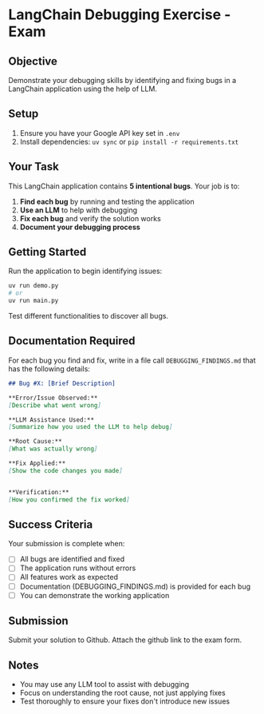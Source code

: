 # LangChain Debugging Exercise - Exam

## Objective
Demonstrate your debugging skills by identifying and fixing bugs in a LangChain application using the help of LLM.

## Setup
1. Ensure you have your Google API key set in `.env`
2. Install dependencies: `uv sync` or `pip install -r requirements.txt`

## Your Task
This LangChain application contains **5 intentional bugs**. Your job is to:

1. **Find each bug** by running and testing the application
2. **Use an LLM** to help with debugging
3. **Fix each bug** and verify the solution works
4. **Document your debugging process**

## Getting Started
Run the application to begin identifying issues:
```bash
uv run demo.py
# or
uv run main.py
```

Test different functionalities to discover all bugs.

## Documentation Required

For each bug you find and fix, write in a file call `DEBUGGING_FINDINGS.md` that has the following details:

```markdown
## Bug #X: [Brief Description]

**Error/Issue Observed:**
[Describe what went wrong]

**LLM Assistance Used:**
[Summarize how you used the LLM to help debug]

**Root Cause:**
[What was actually wrong]

**Fix Applied:**
[Show the code changes you made]


**Verification:**
[How you confirmed the fix worked]
```

## Success Criteria

Your submission is complete when:
- [ ] All bugs are identified and fixed
- [ ] The application runs without errors
- [ ] All features work as expected
- [ ] Documentation (DEBUGGING_FINDINGS.md) is provided for each bug
- [ ] You can demonstrate the working application

## Submission
Submit your solution to Github. Attach the github link to the exam form.

## Notes
- You may use any LLM tool to assist with debugging
- Focus on understanding the root cause, not just applying fixes
- Test thoroughly to ensure your fixes don't introduce new issues